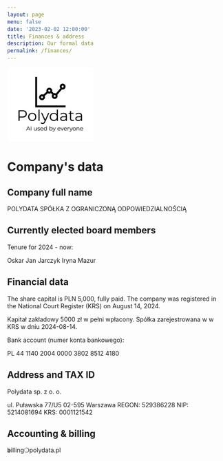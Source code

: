 ```yaml
---
layout: page
menu: false
date: '2023-02-02 12:00:00'
title: Finances & address
description: Our formal data
permalink: /finances/
---
```


<img class="img-rounded" src="/assets/img/uploads/polydata-logo.png" alt="Polydata logo" width="200">

# Company's data

## Company full name

POLYDATA SPÓŁKA Z OGRANICZONĄ ODPOWIEDZIALNOŚCIĄ

## Currently elected board members

Tenure for 2024 - now:

Oskar Jan Jarczyk
Iryna Mazur

## Financial data

The share capital is PLN 5,000, fully paid. The company was registered in the National Court Register (KRS) on August 14, 2024.

Kapitał zakładowy 5000 zł w pełni wpłacony. Spółka zarejestrowana w w KRS w dniu 2024-08-14.

Bank account (numer konta bankowego): 

PL 44 1140 2004 0000 3802 8512 4180

## Address and TAX ID

Polydata sp. z o. o.

ul. Puławska 77/U5
02-595 Warszawa
REGON: 529386228
NIP: 5214081694
KRS: 0001121542

## Accounting & billing

<span style="position: relative;">
billing❍<span style="position: absolute; top: 0; left: 0;">a</span>polydata.pl
</span>

